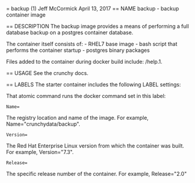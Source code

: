 = backup (1)
Jeff McCormick
April 13, 2017
== NAME
backup - backup container image

== DESCRIPTION
The backup image provides a means of performing a full database
backup on a postgres container database.

The container itself consists of:
    - RHEL7 base image
    - bash script that performs the container startup
    - postgres binary packages

Files added to the container during docker build include: /help.1.

== USAGE
See the crunchy docs.


== LABELS
The starter container includes the following LABEL settings:

That atomic command runs the docker command set in this label:

`Name=`

The registry location and name of the image. For example, Name="crunchydata/backup".

`Version=`

The Red Hat Enterprise Linux version from which the container was built. For example, Version="7.3".

`Release=`

The specific release number of the container. For example, Release="2.0"
